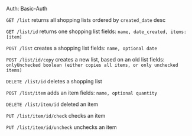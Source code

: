Auth: Basic-Auth

`GET /list`
returns all shopping lists ordered by `created_date` desc

`GET /list/id`
returns one shopping list
fields: `name, date_created, items: [item]`

`POST /list`
creates a shopping list
fields: `name, optional date`

`POST /list/id/copy`
creates a new list, based on an old list
fields: `onlyUnchecked boolean (either copies all items, or only unchecked items)`

`DELETE /list/id`
deletes a shopping list

`POST /list/item`
adds an item
fields: `name, optional quantity`

`DELETE /list/item/id`
deleted an item

`PUT /list/item/id/check`
checks an item

`PUT /list/item/id/uncheck`
unchecks an item
